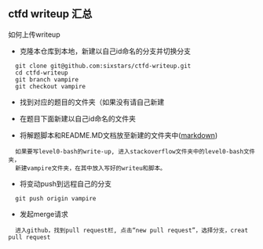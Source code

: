 ## ctfd writeup 汇总

如何上传writeup

- 克隆本仓库到本地，新建以自己id命名的分支并切换分支

```
  git clone git@github.com:sixstars/ctfd-writeup.git
  cd ctfd-writeup
  git branch vampire
  git checkout vampire
```

- 找到对应的题目的文件夹（如果没有请自己新建

- 在题目下面新建以自己id命名的文件夹
- 将解题脚本和README.MD文档放至新建的文件夹中([markdown](http://www.markdown.cn/))
```
  如果要写level0-bash的write-up, 进入stackoverflow文件夹中的level0-bash文件夹，
  新建vampire文件夹，在其中放入写好的writeu和脚本。
```
- 将变动push到远程自己的分支
```
  git push origin vampire
```
- 发起merge请求
```
  进入github，找到pull request栏, 点击“new pull request”，选择分支，creat pull request
```